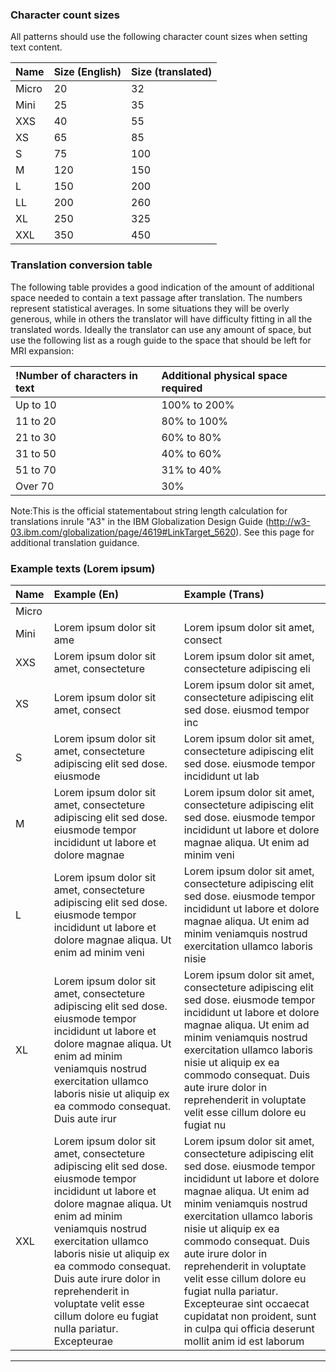 
<!-- toc start --><!-- toc end -->

### Character count sizes

All patterns should use the following character count sizes when setting text content.

| Name | Size (English) | Size (translated) |
|:--|:--|:--|
| Micro | 20 | 32 |
| Mini | 25 | 35|
| XXS|40| 55|
|XS| 65|85|
|S| 75|100|
|M|120|150|
|L|150|200|
|LL|200|260|
|XL|250|325|
|XXL|350|450|

### Translation conversion table

The following table provides a good indication of the amount of additional space needed to contain a text passage after translation. The numbers represent statistical averages. In some situations they will be overly generous, while in others the translator will have difficulty fitting in all the translated words. Ideally the translator can use any amount of space, but use the following list as a rough guide to the space that should be left for MRI expansion:

!Number of characters in text|Additional physical space required|
|:--|:--|
|Up to 10|100% to 200%|
|11 to 20|80% to 100%|
|21 to 30|60% to 80%|
|31 to 50|40% to 60%|
|51 to 70|31% to 40%|
|Over 70|30%|

Note:This is the official statementabout string length calculation for translations inrule "A3" in the IBM Globalization Design Guide (http://w3-03.ibm.com/globalization/page/4619#LinkTarget_5620). See this page for additional translation guidance.

### Example texts (Lorem ipsum)
|Name | Example (En) | Example (Trans) |
|:--|:--|:--|
|Micro| | |
|Mini | Lorem ipsum dolor sit ame|Lorem ipsum dolor sit amet, consect|
|XXS|Lorem ipsum dolor sit amet, consecteture|Lorem ipsum dolor sit amet, consecteture adipiscing eli|
|XS|Lorem ipsum dolor sit amet, consect|Lorem ipsum dolor sit amet, consecteture adipiscing elit sed dose. eiusmod tempor inc|
|S|Lorem ipsum dolor sit amet, consecteture adipiscing elit sed dose. eiusmode|Lorem ipsum dolor sit amet, consecteture adipiscing elit sed dose. eiusmode tempor incididunt ut lab|
|M|Lorem ipsum dolor sit amet, consecteture adipiscing elit sed dose. eiusmode tempor incididunt ut labore et dolore magnae|Lorem ipsum dolor sit amet, consecteture adipiscing elit sed dose. eiusmode tempor incididunt ut labore et dolore magnae aliqua. Ut enim ad minim veni|
|L|Lorem ipsum dolor sit amet, consecteture adipiscing elit sed dose. eiusmode tempor incididunt ut labore et dolore magnae aliqua. Ut enim ad minim veni|Lorem ipsum dolor sit amet, consecteture adipiscing elit sed dose. eiusmode tempor incididunt ut labore et dolore magnae aliqua. Ut enim ad minim veniamquis nostrud exercitation ullamco laboris nisie|
|XL|Lorem ipsum dolor sit amet, consecteture adipiscing elit sed dose. eiusmode tempor incididunt ut labore et dolore magnae aliqua. Ut enim ad minim veniamquis nostrud exercitation ullamco laboris nisie ut aliquip ex ea commodo consequat. Duis aute irur|Lorem ipsum dolor sit amet, consecteture adipiscing elit sed dose. eiusmode tempor incididunt ut labore et dolore magnae aliqua. Ut enim ad minim veniamquis nostrud exercitation ullamco laboris nisie ut aliquip ex ea commodo consequat. Duis aute irure dolor in reprehenderit in voluptate velit esse cillum dolore eu fugiat nu|
|XXL|Lorem ipsum dolor sit amet, consecteture adipiscing elit sed dose. eiusmode tempor incididunt ut labore et dolore magnae aliqua. Ut enim ad minim veniamquis nostrud exercitation ullamco laboris nisie ut aliquip ex ea commodo consequat. Duis aute irure dolor in reprehenderit in voluptate velit esse cillum dolore eu fugiat nulla pariatur. Excepteurae|Lorem ipsum dolor sit amet, consecteture adipiscing elit sed dose. eiusmode tempor incididunt ut labore et dolore magnae aliqua. Ut enim ad minim veniamquis nostrud exercitation ullamco laboris nisie ut aliquip ex ea commodo consequat. Duis aute irure dolor in reprehenderit in voluptate velit esse cillum dolore eu fugiat nulla pariatur. Excepteurae sint occaecat cupidatat non proident, sunt in culpa qui officia deserunt mollit anim id est laborum|

---

<!-- backlinks start --><!-- backlinks end -->